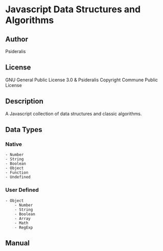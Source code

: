 # Javascript Data Structures and Algorithms
## Author
Psideralis
## License
GNU General Public License 3.0 & Psideralis Copyright Commune Public License
## Description
A Javascript collection of data structures and classic algorithms.

## Data Types
### Native
    - Number
    - String
    - Boolean
    - Object
    - Function
    - Undefined
### User Defined
    - Object
        - Number
        - String
        - Boolean
        - Array
        - Math
        - RegExp

## Manual